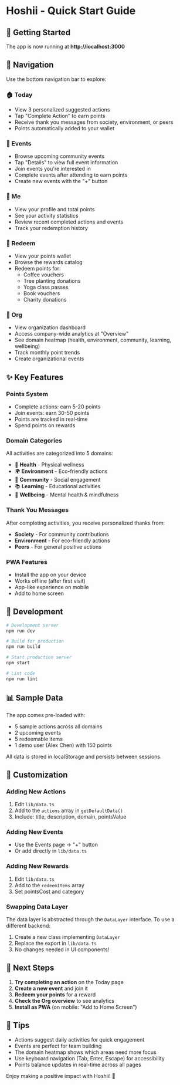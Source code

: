 # Hoshii - Quick Start Guide

## 🚀 Getting Started

The app is now running at **http://localhost:3000**

## 📱 Navigation

Use the bottom navigation bar to explore:

### 🏠 Today
- View 3 personalized suggested actions
- Tap "Complete Action" to earn points
- Receive thank you messages from society, environment, or peers
- Points automatically added to your wallet

### 📅 Events
- Browse upcoming community events
- Tap "Details" to view full event information
- Join events you're interested in
- Complete events after attending to earn points
- Create new events with the "+" button

### 👤 Me
- View your profile and total points
- See your activity statistics
- Review recent completed actions and events
- Track your redemption history

### 🎁 Redeem
- View your points wallet
- Browse the rewards catalog
- Redeem points for:
  - Coffee vouchers
  - Tree planting donations
  - Yoga class passes
  - Book vouchers
  - Charity donations

### 🏢 Org
- View organization dashboard
- Access company-wide analytics at "Overview"
- See domain heatmap (health, environment, community, learning, wellbeing)
- Track monthly point trends
- Create organizational events

## ✨ Key Features

### Points System
- Complete actions: earn 5-20 points
- Join events: earn 30-50 points
- Points are tracked in real-time
- Spend points on rewards

### Domain Categories
All activities are categorized into 5 domains:
- 🏃 **Health** - Physical wellness
- 🌍 **Environment** - Eco-friendly actions
- 👥 **Community** - Social engagement
- 📚 **Learning** - Educational activities
- 🧘 **Wellbeing** - Mental health & mindfulness

### Thank You Messages
After completing activities, you receive personalized thanks from:
- **Society** - For community contributions
- **Environment** - For eco-friendly actions
- **Peers** - For general positive actions

### PWA Features
- Install the app on your device
- Works offline (after first visit)
- App-like experience on mobile
- Add to home screen

## 🔧 Development

```bash
# Development server
npm run dev

# Build for production
npm run build

# Start production server
npm start

# Lint code
npm run lint
```

## 📊 Sample Data

The app comes pre-loaded with:
- 5 sample actions across all domains
- 2 upcoming events
- 5 redeemable items
- 1 demo user (Alex Chen) with 150 points

All data is stored in localStorage and persists between sessions.

## 🎨 Customization

### Adding New Actions
1. Edit `lib/data.ts`
2. Add to the `actions` array in `getDefaultData()`
3. Include: title, description, domain, pointsValue

### Adding New Events
- Use the Events page → "+" button
- Or add directly in `lib/data.ts`

### Adding New Rewards
1. Edit `lib/data.ts`
2. Add to the `redeemItems` array
3. Set pointsCost and category

### Swapping Data Layer
The data layer is abstracted through the `DataLayer` interface.
To use a different backend:
1. Create a new class implementing `DataLayer`
2. Replace the export in `lib/data.ts`
3. No changes needed in UI components!

## 🎯 Next Steps

1. **Try completing an action** on the Today page
2. **Create a new event** and join it
3. **Redeem your points** for a reward
4. **Check the Org overview** to see analytics
5. **Install as PWA** (on mobile: "Add to Home Screen")

## 🌟 Tips

- Actions suggest daily activities for quick engagement
- Events are perfect for team building
- The domain heatmap shows which areas need more focus
- Use keyboard navigation (Tab, Enter, Escape) for accessibility
- Points balance updates in real-time across all pages

Enjoy making a positive impact with Hoshii! 🎉


